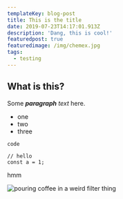 ```yaml
---
templateKey: blog-post
title: This is the title
date: 2019-07-23T14:17:01.913Z
description: 'Dang, this is cool!'
featuredpost: true
featuredimage: /img/chemex.jpg
tags:
  - testing
---
```

## What is this?

Some _**paragraph** text_ here.

* one
* two
* three

`code`

```
// hello
const a = 1;
```

hmm

![pouring coffee in a weird filter thing](/img/jumbotron.jpg)

